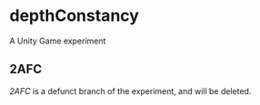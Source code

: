 # depthConstancy
 A Unity Game experiment
 ## 2AFC
 _2AFC_ is a defunct branch of the experiment, and will be deleted.
